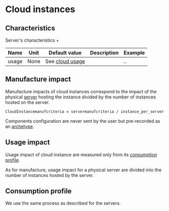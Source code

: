 # Cloud instances

## Characteristics

Server's characteristics +

| Name       | Unit | Default value                        | Description | Example  |
|------------|------|--------------------------------------|-------------|----------|
| usage      | None | See [cloud usage](../usage/usage.md) |             | ..       |


## Manufacture impact

Manufacture impacts of cloud instances correspond to the impact of the physical [server](server.md) hosting the instance divided by the number of instances hosted on the server.

```CloudInstancemanufcriteria = servermanufcriteria / instance_per_server```

Components configuration are never sent by the user but pre-recorded as an [archetype](../archetypes.md).

## Usage impact

Usage impact of cloud instance are measured only from its [consumption profile](../consumption_profile.md).

As for manufacture, usage impact for a physical server are divided into the number of instances hosted by the server.

## Consumption profile

We use the same process as described for the servers. 
